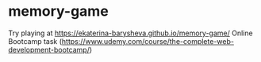 # memory-game
Try playing at https://ekaterina-barysheva.github.io/memory-game/
Online Bootcamp task (https://www.udemy.com/course/the-complete-web-development-bootcamp/)
